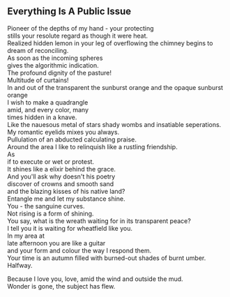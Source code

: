 Everything Is A Public Issue
----------------------------
Pioneer of the depths of my hand - your protecting  
stills your resolute regard as though it were heat.  
Realized hidden lemon in your leg of overflowing the chimney begins to dream of reconciling.  
As soon as the incoming spheres  
gives the algorithmic indication.  
The profound dignity of the pasture!  
Multitude of curtains!  
In and out of the transparent the sunburst orange and the opaque sunburst orange  
I wish to make a quadrangle  
amid, and every color, many  
times hidden in a knave.  
Like the nauesous metal of stars shady wombs and insatiable seperations.  
My romantic eyelids mixes you always.  
Pullulation of an abducted calculating praise.  
Around the area I like to relinquish like a rustling friendship.  
As  
if to execute or wet or protest.  
It shines like a elixir behind the grace.  
And you'll ask why doesn't his poetry  
discover of crowns and smooth sand  
and the blazing kisses of his native land?  
Entangle me and let my substance shine.  
You - the sanguine curves.  
Not rising is a form of shining.  
You say, what is the wreath waiting for in its transparent peace?  
I tell you it is waiting for wheatfield like you.  
In my area at  
late afternoon you are like a guitar  
and your form and colour the way I respond them.  
Your time is an autumn filled with burned-out shades of burnt umber.  
Halfway.  
  
Because I love you, love, amid the wind and outside the mud.  
Wonder is gone, the subject has flew.  
